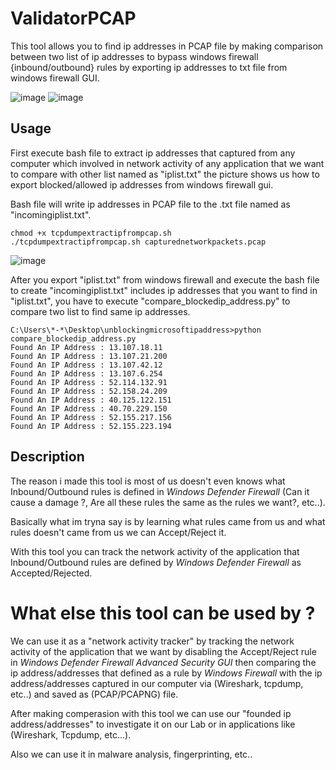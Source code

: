 # ValidatorPCAP
This tool allows you to find ip addresses in PCAP file by making comparison between two list of ip addresses to bypass windows firewall {inbound/outbound} rules by exporting ip addresses to txt file from windows firewall GUI.

![image](https://user-images.githubusercontent.com/33333043/112559965-2737e800-8de3-11eb-8231-6128f0718217.png)
![image](https://user-images.githubusercontent.com/33333043/112560059-6403df00-8de3-11eb-8e82-a8f4ffe6b45a.png)

## Usage

First execute bash file to extract ip addresses that captured from any computer which involved in network activity of any application that we want to compare with other list named as "iplist.txt" the picture shows us how to export blocked/allowed ip addresses from windows firewall gui.

Bash file will write ip addresses in PCAP file to the .txt file named as "incomingiplist.txt".
```
chmod +x tcpdumpextractipfrompcap.sh
./tcpdumpextractipfrompcap.sh capturednetworkpackets.pcap
```

![image](https://user-images.githubusercontent.com/33333043/112561615-a2e76400-8de6-11eb-8e56-db25dfd957b2.png)


After you export "iplist.txt" from windows firewall and execute the bash file to create "incomingiplist.txt" includes ip addresses that you want to find in "iplist.txt", you have to execute "compare_blockedip_address.py" to compare two list to find same ip addresses.

```
C:\Users\*-*\Desktop\unblockingmicrosoftipaddress>python compare_blockedip_address.py
Found An IP Address : 13.107.18.11
Found An IP Address : 13.107.21.200
Found An IP Address : 13.107.42.12
Found An IP Address : 13.107.6.254
Found An IP Address : 52.114.132.91
Found An IP Address : 52.158.24.209
Found An IP Address : 40.125.122.151
Found An IP Address : 40.70.229.150
Found An IP Address : 52.155.217.156
Found An IP Address : 52.155.223.194
```

## Description
The reason i made this tool is most of us doesn't even knows what Inbound/Outbound rules is defined in *Windows Defender Firewall* (Can it cause a damage ?, Are all these rules the same as the rules we want?, etc..).

Basically what im tryna say is by learning what rules came from us and what rules doesn't came from us we can Accept/Reject it.

With this tool you can track the network activity of the application that Inbound/Outbound rules are defined by *Windows Defender Firewall* as Accepted/Rejected.

# What else this tool can be used by ?
We can use it as a "network activity tracker" by tracking the network activity of the application that we want by disabling the Accept/Reject rule in *Windows Defender Firewall Advanced Security GUI* then comparing the ip address/addresses that defined as a rule by *Windows Firewall* with the ip address/addresses captured in our computer via (Wireshark, tcpdump, etc..) and saved as (PCAP/PCAPNG) file.

After making comperasion with this tool we can use our "founded ip address/addresses" to investigate it on our Lab or in applications like (Wireshark, Tcpdump, etc...).

Also we can use it in malware analysis, fingerprinting, etc..
